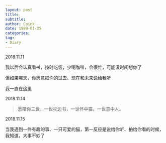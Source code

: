 ```yaml
---
layout: post
title:  
subtitle: 
author: Coink
date: 1999-01-25
categories:
tag:
- Diary
---
```




2018.11.11

我以后会认真看书，按时吃饭，少喝咖啡，会很忙，可能没时间想你了

但如果哪天，你愿意把你的过去、现在和未来说给我听

我一直在这里



2018.11.14

> 愿陪你三世，一世枕边书，一世怀中猫，一世意中人。



2018.11.15

当我遇到一件有趣的事、一只可爱的猫，第一反应是说给你听、拍给你看的时候，我知道，大事不妙了

